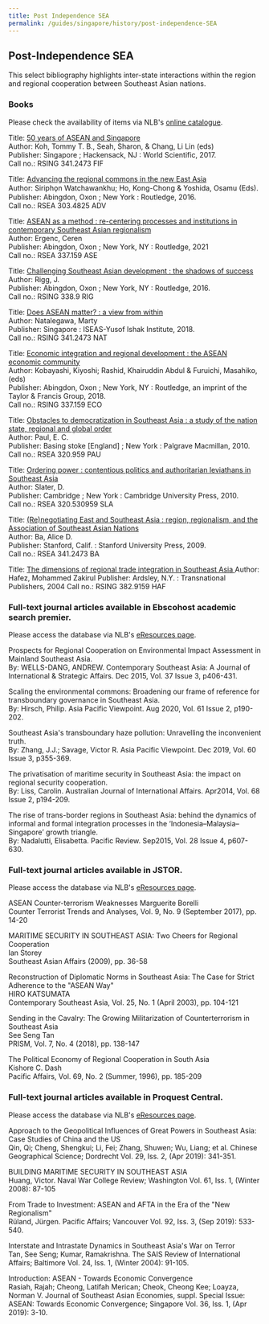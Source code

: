 ```yaml
---
title: Post Independence SEA
permalink: /guides/singapore/history/post-independence-SEA
---
```

## Post-Independence SEA

This select bibliography highlights inter-state interactions within the region and regional cooperation between Southeast Asian nations.

### **Books**
Please check the availability of items via NLB's [online catalogue](https://catalogue.nlb.gov.sg).

Title: [50 years of ASEAN and Singapore](https://eservice.nlb.gov.sg/item_holding_s.aspx?bid=201688130)  
Author: Koh, Tommy T. B., Seah, Sharon, & Chang, Li Lin (eds)  
Publisher: Singapore ; Hackensack, NJ : World Scientific, 2017.  
Call no.: RSING 341.2473 FIF


Title: [Advancing the regional commons in the new East Asia](https://eservice.nlb.gov.sg/item_holding_s.aspx?bid=202457979)  
Author: Siripho̜n Watchawankhu; Ho, Kong-Chong & Yoshida, Osamu (Eds).  
Publisher: Abingdon, Oxon ; New York : Routledge, 2016.  
Call no.: RSEA 303.4825 ADV


Title: [ASEAN as a method : re-centering processes and institutions in contemporary Southeast Asian regionalism](https://eservice.nlb.gov.sg/item_holding_s.aspx?bid=204519325)  
Author: Ergenc, Ceren  
Publisher: Abingdon, Oxon ; New York, NY : Routledge, 2021  
Call no.: RSEA 337.159 ASE


Title: [Challenging Southeast Asian development : the shadows of success](https://eservice.nlb.gov.sg/item_holding_s.aspx?bid=201688130)  
Author: Rigg, J.  
Publisher: Abingdon, Oxon ; New York, NY : Routledge, 2016.  
Call no.: RSING 338.9 RIG


Title: [Does ASEAN matter? : a view from within](https://eservice.nlb.gov.sg/item_holding_s.aspx?bid=203210189)  
Author: Natalegawa, Marty  
Publisher: Singapore : ISEAS-Yusof Ishak Institute, 2018.  
Call no.: RSING 341.2473 NAT


Title: [Economic integration and regional development : the ASEAN economic community](https://eservice.nlb.gov.sg/item_holding_s.aspx?bid=203107106)  
Author: Kobayashi, Kiyoshi; Rashid, Khairuddin Abdul & Furuichi, Masahiko, (eds)  
Publisher: Abingdon, Oxon ; New York, NY : Routledge, an imprint of the Taylor & Francis Group, 2018.   
Call no.: RSING 337.159 ECO

Title: [Obstacles to democratization in Southeast Asia : a study of the nation state, regional and global order](https://eservice.nlb.gov.sg/item_holding_s.aspx?bid=13654145)  
Author:  Paul, E. C.  
Publisher: Basing  stoke [England] ; New York : Palgrave Macmillan, 2010.  
Call no.: RSEA 320.959 PAU



Title: [Ordering power : contentious politics and authoritarian leviathans in Southeast Asia](https://eservice.nlb.gov.sg/item_holding_s.aspx?bid=13789761)   
Author:  Slater, D.  
Publisher: Cambridge ; New York : Cambridge University Press, 2010.  
Call no.: RSEA 320.530959 SLA


Title: [(Re)negotiating East and Southeast Asia : region, regionalism, and the Association of Southeast Asian Nations](https://eservice.nlb.gov.sg/item_holding_s.aspx?bid=13173897)  
Author: Ba, Alice D.  
Publisher: Stanford, Calif. : Stanford University Press, 2009.  
Call no.: RSEA 341.2473 BA


Title: [The dimensions of regional trade integration in Southeast Asia ](https://eservice.nlb.gov.sg/item_holding_s.aspx?bid=12543185) 
Author: Hafez, Mohammed Zakirul
Publisher: Ardsley, N.Y. : Transnational Publishers, 2004
Call no.: RSING 382.9159 HAF


### Full-text journal articles available in **Ebscohost academic search premier**.
Please access the database via NLB's [eResources page](https://eresources.nlb.gov.sg/main/Browse?startsWith=E). 

Prospects for Regional Cooperation on Environmental Impact Assessment in Mainland Southeast Asia.  
By: WELLS-DANG, ANDREW. Contemporary Southeast Asia: A Journal of International & Strategic Affairs. Dec 2015, Vol. 37 Issue 3, p406-431.


Scaling the environmental commons: Broadening our frame of reference for transboundary governance in Southeast Asia.  
By: Hirsch, Philip. Asia Pacific Viewpoint. Aug 2020, Vol. 61 Issue 2, p190-202. 


Southeast Asia's transboundary haze pollution: Unravelling the inconvenient truth.  
By: Zhang, J.J.; Savage, Victor R. Asia Pacific Viewpoint. Dec 2019, Vol. 60 Issue 3, p355-369.


The privatisation of maritime security in Southeast Asia: the impact on regional security cooperation.  
By: Liss, Carolin. Australian Journal of International Affairs. Apr2014, Vol. 68 Issue 2, p194-209.


The rise of trans-border regions in Southeast Asia: behind the dynamics of informal and formal integration processes in the ‘Indonesia–Malaysia–Singapore’ growth triangle.  
By: Nadalutti, Elisabetta. Pacific Review. Sep2015, Vol. 28 Issue 4, p607-630.


### Full-text journal articles available in **JSTOR**.
Please access the database via NLB's [eResources page](https://eresources.nlb.gov.sg/main/Browse?startsWith=J).

ASEAN Counter-terrorism Weaknesses
Marguerite Borelli  
Counter Terrorist Trends and Analyses, Vol. 9, No. 9 (September 2017), pp. 14-20


MARITIME SECURITY IN SOUTHEAST ASIA: Two Cheers for Regional Cooperation   
Ian Storey  
Southeast Asian Affairs (2009), pp. 36-58


Reconstruction of Diplomatic Norms in Southeast Asia: The Case for Strict Adherence to the "ASEAN Way"  
HIRO KATSUMATA  
Contemporary Southeast Asia, Vol. 25, No. 1 (April 2003), pp. 104-121


Sending in the Cavalry: The Growing Militarization of Counterterrorism in Southeast Asia  
See Seng Tan  
PRISM, Vol. 7, No. 4 (2018), pp. 138-147


The Political Economy of Regional Cooperation in South Asia  
Kishore C. Dash  
Pacific Affairs, Vol. 69, No. 2 (Summer, 1996), pp. 185-209


### Full-text journal articles available in **Proquest Central**.
Please access the database via NLB's [eResources page](https://eresources.nlb.gov.sg/main/Browse?startsWith=P).

Approach to the Geopolitical Influences of Great Powers in Southeast Asia: Case Studies of China and the US  
Qin, Qi; Cheng, Shengkui; Li, Fei; Zhang, Shuwen; Wu, Liang; et al. Chinese Geographical Science; Dordrecht Vol. 29, Iss. 2,  (Apr 2019): 341-351.


BUILDING MARITIME SECURITY IN SOUTHEAST ASIA  
Huang, Victor. Naval War College Review; Washington Vol. 61, Iss. 1,  (Winter 2008): 87-105


From Trade to Investment: ASEAN and AFTA in the Era of the "New Regionalism"  
Rüland, Jürgen. Pacific Affairs; Vancouver Vol. 92, Iss. 3,  (Sep 2019): 533-540.


Interstate and Intrastate Dynamics in Southeast Asia's War on Terror  
Tan, See Seng; Kumar, Ramakrishna. The SAIS Review of International Affairs; Baltimore Vol. 24, Iss. 1,  (Winter 2004): 91-105.


Introduction: ASEAN - Towards Economic Convergence  
Rasiah, Rajah; Cheong, Latifah Merican; Cheok, Cheong Kee; Loayza, Norman V. Journal of Southeast Asian Economies, suppl. Special Issue: ASEAN: Towards Economic Convergence; Singapore Vol. 36, Iss. 1,  (Apr 2019): 3-10.